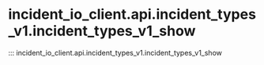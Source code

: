 # incident_io_client.api.incident_types_v1.incident_types_v1_show

::: incident_io_client.api.incident_types_v1.incident_types_v1_show

